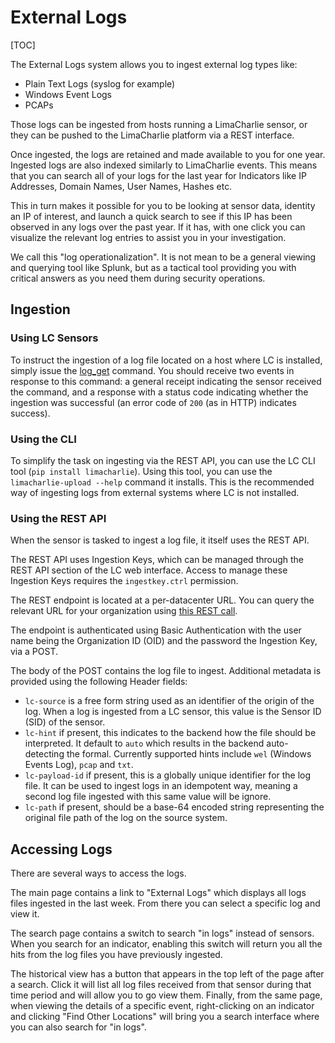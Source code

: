 # External Logs

[TOC]

The External Logs system allows you to ingest external log types like:
* Plain Text Logs (syslog for example)
* Windows Event Logs
* PCAPs

Those logs can be ingested from hosts running a LimaCharlie sensor, or they
can be pushed to the LimaCharlie platform via a REST interface.

Once ingested, the logs are retained and made available to you for one year.
Ingested logs are also indexed similarly to LimaCharlie events. This means
that you can search all of your logs for the last year for Indicators like
IP Addresses, Domain Names, User Names, Hashes etc.

This in turn makes it possible for you to be looking at sensor data, identity
an IP of interest, and launch a quick search to see if this IP has been observed
in any logs over the past year. If it has, with one click you can visualize the
relevant log entries to assist you in your investigation.

We call this "log operationalization". It is not mean to be a general viewing
and querying tool like Splunk, but as a tactical tool providing you with critical
answers as you need them during security operations.

## Ingestion
### Using LC Sensors
To instruct the ingestion of a log file located on a host where LC is installed,
simply issue the [log_get](sensor_commands.md#log_get) command. You should receive
two events in response to this command: a general receipt indicating the sensor
received the command, and a response with a status code indicating whether the
ingestion was successful (an error code of `200` (as in HTTP) indicates success).

### Using the CLI
To simplify the task on ingesting via the REST API, you can use the LC CLI tool (`pip install limacharlie`).
Using this tool, you can use the `limacharlie-upload --help` command it installs.
This is the recommended way of ingesting logs from external systems where LC is not installed.

### Using the REST API
When the sensor is tasked to ingest a log file, it itself uses the REST API.

The REST API uses Ingestion Keys, which can be managed through the REST API
section of the LC web interface. Access to manage these Ingestion Keys requires
the `ingestkey.ctrl` permission.

The REST endpoint is located at a per-datacenter URL. You can query the relevant
URL for your organization using [this REST call](https://api.limacharlie.io/static/swagger/#/orgs/get_orgs__oid__url).

The endpoint is authenticated using Basic Authentication with the user name being
the Organization ID (OID) and the password the Ingestion Key, via a POST.

The body of the POST contains the log file to ingest. Additional metadata is provided
using the following Header fields:

* `lc-source` is a free form string used as an identifier of the origin of the log. When a log is ingested from a LC sensor, this value is the Sensor ID (SID) of the sensor.
* `lc-hint` if present, this indicates to the backend how the file should be interpreted. It default to `auto` which results in the backend auto-detecting the formal. Currently supported hints include `wel` (Windows Events Log), `pcap` and `txt`.
* `lc-payload-id` if present, this is a globally unique identifier for the log file. It can be used to ingest logs in an idempotent way, meaning a second log file ingested with this same value will be ignore.
* `lc-path` if present, should be a base-64 encoded string representing the original file path of the log on the source system.

## Accessing Logs
There are several ways to access the logs.

The main page contains a link to
"External Logs" which displays all logs files ingested in the last week. From
there you can select a specific log and view it.

The search page contains a switch to search "in logs" instead of sensors. When
you search for an indicator, enabling this switch will return you all the hits
from the log files you have previously ingested.

The historical view has a button that appears in the top left of the page after
a search. Click it will list all log files received from that sensor during that
time period and will allow you to go view them. Finally, from the same page, when
viewing the details of a specific event, right-clicking on an indicator and clicking
"Find Other Locations" will bring you a search interface where you can also search
for "in logs".